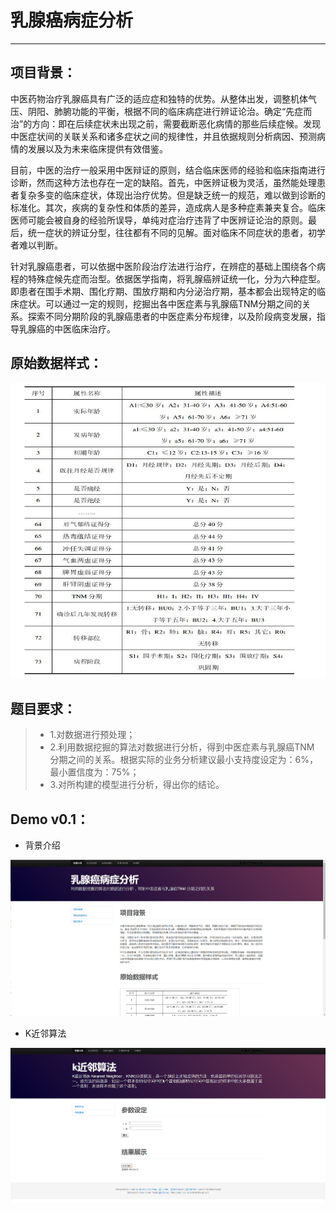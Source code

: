 # 乳腺癌病症分析

------

## 项目背景：

中医药物治疗乳腺癌具有广泛的适应症和独特的优势。从整体出发，调整机体气压、阴阳、肺腑功能的平衡，根据不同的临床病症进行辨证论治。确定“先症而治”的方向：即在后续症状未出现之前，需要截断恶化病情的那些后续症候。发现中医症状间的关联关系和诸多症状之间的规律性，并且依据规则分析病因、预测病情的发展以及为未来临床提供有效借鉴。

目前，中医的治疗一般采用中医辩证的原则，结合临床医师的经验和临床指南进行诊断，然而这种方法也存在一定的缺陷。首先，中医辨证极为灵活，虽然能处理患者复杂多变的临床症状，体现出治疗优势。但是缺乏统一的规范，难以做到诊断的标准化。其次，疾病的复杂性和体质的差异，造成病人是多种症素兼夹复合。临床医师可能会被自身的经验所误导，单纯对症治疗违背了中医辨证论治的原则。最后，统一症状的辨证分型，往往都有不同的见解。面对临床不同症状的患者，初学者难以判断。

针对乳腺癌患者，可以依据中医阶段治疗法进行治疗，在辨症的基础上围绕各个病程的特殊症候先症而治型。依据医学指南，将乳腺癌辨证统一化，分为六种症型。即患者在围手术期、围化疗期、围放疗期和内分泌治疗期，基本都会出现特定的临床症状。可以通过一定的规则，挖掘出各中医症素与乳腺癌TNM分期之间的关系。探索不同分期阶段的乳腺癌患者的中医症素分布规律，以及阶段病变发展，指导乳腺癌的中医临床治疗。

## 原始数据样式：
![dataSample](https://raw.githubusercontent.com/serea/DataMiningProject/master/dataSample.jpg)

## 题目要求：
>- 1.对数据进行预处理；
>- 2.利用数据挖掘的算法对数据进行分析，得到中医症素与乳腺癌TNM 分期之间的关系。根据实际的业务分析建议最小支持度设定为：6%，最小置信度为：75%；
>- 3.对所构建的模型进行分析，得出你的结论。

## Demo v0.1：
- 背景介绍

![demo](https://raw.githubusercontent.com/serea/DataMiningProject/master/demo.png)

- K近邻算法

![demo_knn](https://raw.githubusercontent.com/serea/DataMiningProject/master/demo_knn.png)